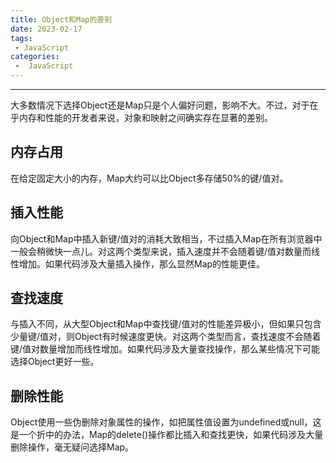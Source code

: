 ```yaml
---
title: Object和Map的差别
date: 2023-02-17
tags:
 - JavaScript
categories:
 -  JavaScript
---
```

---
大多数情况下选择Object还是Map只是个人偏好问题，影响不大。不过，对于在乎内存和性能的开发者来说，对象和映射之间确实存在显著的差别。

内存占用
---
在给定固定大小的内存，Map大约可以比Object多存储50%的键/值对。

插入性能
---
向Object和Map中插入新键/值对的消耗大致相当，不过插入Map在所有浏览器中一般会稍微快一点儿。对这两个类型来说，插入速度并不会随着键/值对数量而线性增加。如果代码涉及大量插入操作，那么显然Map的性能更佳。

查找速度
---
与插入不同，从大型Object和Map中查找键/值对的性能差异极小，但如果只包含少量键/值对，则Object有时候速度更快。对这两个类型而言，查找速度不会随着键/值对数量增加而线性增加。如果代码涉及大量查找操作，那么某些情况下可能选择Object更好一些。

删除性能
---
Object使用一些伪删除对象属性的操作，如把属性值设置为undefined或null，这是一个折中的办法，Map的delete()操作都比插入和查找更快，如果代码涉及大量删除操作，毫无疑问选择Map。